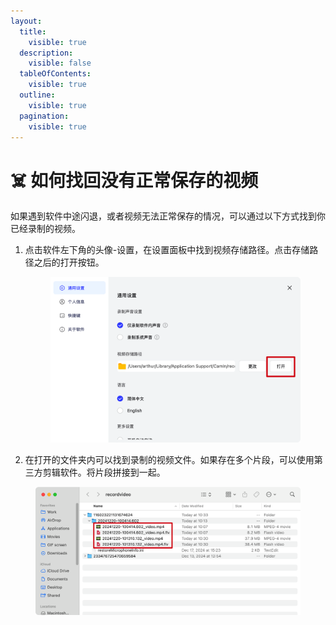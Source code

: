 ```yaml
---
layout:
  title:
    visible: true
  description:
    visible: false
  tableOfContents:
    visible: true
  outline:
    visible: true
  pagination:
    visible: true
---
```


# ☠️ 如何找回没有正常保存的视频

如果遇到软件中途闪退，或者视频无法正常保存的情况，可以通过以下方式找到你已经录制的视频。

1.  点击软件左下角的头像-设置，在设置面板中找到视频存储路径。点击存储路径之后的打开按钮。

    <figure><img src="../.gitbook/assets/image (105).png" alt=""><figcaption></figcaption></figure>


2. 在打开的文件夹内可以找到录制的视频文件。如果存在多个片段，可以使用第三方剪辑软件。将片段拼接到一起。

<figure><img src="../.gitbook/assets/image (106).png" alt=""><figcaption></figcaption></figure>




